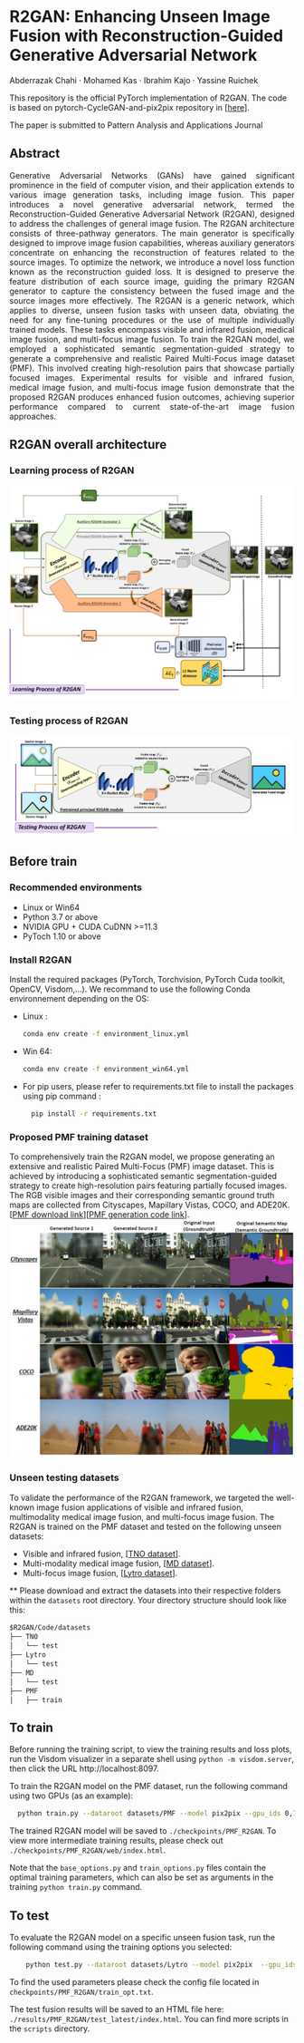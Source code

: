 # R2GAN: Enhancing Unseen Image Fusion with Reconstruction-Guided Generative Adversarial Network

Abderrazak Chahi · Mohamed Kas · Ibrahim Kajo · Yassine Ruichek

This repository is the official PyTorch implementation of R2GAN. The code is based on pytorch-CycleGAN-and-pix2pix repository in [<a href="https://github.com/junyanz/pytorch-CycleGAN-and-pix2pix">here</a>].

The paper is submitted to Pattern Analysis and Applications Journal


## Abstract 
<p align="justify">
Generative Adversarial Networks (GANs) have gained significant prominence in the field of computer vision, and their application extends to various image generation tasks, including image fusion. This paper introduces a novel generative adversarial network, termed the Reconstruction-Guided Generative Adversarial Network (R2GAN), designed to address the challenges of general image fusion. The R2GAN architecture consists of three-pathway generators. The main generator is specifically designed to improve image fusion capabilities, whereas auxiliary generators concentrate on enhancing the reconstruction of features related to the source images. To optimize the network, we introduce a novel loss function known as the reconstruction guided loss. It is designed to preserve the feature distribution of each source image, guiding the primary R2GAN generator to capture the consistency between the fused image and the source images more effectively. The R2GAN is a generic network, which applies to diverse, unseen fusion tasks with unseen data, obviating the need for any fine-tuning procedures or the use of multiple individually trained models. These tasks encompass visible and infrared fusion, medical image fusion, and multi-focus image fusion. To train the R2GAN model, we employed a sophisticated semantic segmentation-guided strategy to generate a comprehensive and realistic Paired Multi-Focus image dataset (PMF). This involved creating high-resolution pairs that showcase partially focused images. Experimental results for visible and infrared fusion, medical image fusion, and multi-focus image fusion demonstrate that the proposed R2GAN produces enhanced fusion outcomes, achieving superior performance compared to current state-of-the-art image fusion approaches.
</p>


## R2GAN overall architecture
<h3> Learning process of R2GAN </h3>
<img src="./Figures/Overall_R2GAN_1.png">
<h3> Testing process of R2GAN </h3>
<img src="./Figures/Overall_R2GAN_2.png">

## Before train
### Recommended environments
- Linux or Win64
- Python 3.7 or above
- NVIDIA GPU + CUDA CuDNN >=11.3
- PyToch 1.10 or above
### Install R2GAN
Install the required packages (PyTorch, Torchvision, PyTorch Cuda toolkit, OpenCV, Visdom,...). We recommand to use the following Conda environnement depending on the OS:
  - Linux :
    ```bash
    conda env create -f environment_linux.yml
    ```
  - Win 64:
    ```bash
    conda env create -f environment_win64.yml
    ```
  - For pip users, please refer to requirements.txt file to install the packages using pip command :
    ```bash
      pip install -r requirements.txt
    ```
### Proposed PMF training dataset
To comprehensively train the R2GAN model, we propose generating an extensive and realistic Paired Multi-Focus (PMF) image dataset. This is achieved by introducing a sophisticated semantic segmentation-guided strategy to create high-resolution pairs featuring partially focused images. The RGB visible images and their corresponding semantic ground truth maps are collected from Cityscapes, Mapillary Vistas, COCO, and ADE20K.
[<a href="https://utbm-my.sharepoint.com/:u:/g/personal/abderrazak_chahi_utbm_fr/EYe6A8HBY2VBqlYjImeRDOgBdosofEpbNzdLXIXDZakM5g?e=nNbe3A">PMF download link</a>][<a href="https://github.com/CHAHI24680/R2GAN/blob/main/Code/Generate_PMF_train_dataset.py">PMF generation code link</a>].
<img src="./Figures/PMF_samples.png">
### Unseen testing datasets
To validate the performance of the R2GAN framework, we targeted the well-known image fusion applications of visible and infrared fusion, multimodality medical image fusion, and multi-focus image fusion. The R2GAN is trained on the PMF dataset and tested on the following unseen datasets: 
* Visible and infrared fusion, [<a href="https://figshare.com/articles/dataset/TNO_Image_Fusion_Dataset/1008029">TNO dataset</a>].
* Multi-modality medical image fusion, [<a href="https://www.med.harvard.edu/AANLIB/home.html">MD dataset</a>].
* Multi-focus image fusion, [<a href="https://mansournejati.ece.iut.ac.ir/content/lytro-multi-focus-dataset">Lytro dataset</a>].

** Please download and extract the datasets into their respective folders within the `datasets` root directory. Your directory structure should look like this:

```
$R2GAN/Code/datasets
├── TNO
│   └── test
├── Lytro
│   └── test
├── MD
│   └── test
├── PMF
│   ├── train
```
## To train
Before running the training script, to view the training results and loss plots, run the Visdom visualizer in a separate shell using `python -m visdom.server`, then click the URL http://localhost:8097.

To train the R2GAN model on the PMF dataset, run the following command using two GPUs (as an example):
  ```bash
    python train.py --dataroot datasets/PMF --model pix2pix --gpu_ids 0,1 --netG R2GAN_generator --netD pixel --batch_size 8 --verbose --name PMF_R2GAN
  ```
The trained R2GAN model will be saved to `./checkpoints/PMF_R2GAN`. To view more intermediate training results, please check out `./checkpoints/PMF_R2GAN/web/index.html`. 

Note that the `base_options.py` and `train_options.py` files contain the optimal training parameters, which can also be set as arguments in the training `python train.py` command.

## To test
To evaluate the R2GAN model on a specific unseen fusion task, run the following command using the training options you selected:
```bash
    python test.py --dataroot datasets/Lytro --model pix2pix  --gpu_ids 0,1 --netG R2GAN_generator --batch_size 8 --verbose --name PMF_R2GAN --eval
  ```
To find the used parameters please check the config file located in `checkpoints/PMF_R2GAN/train_opt.txt`. 

The test fusion results will be saved to an HTML file here: `./results/PMF_R2GAN/test_latest/index.html`. You can find more scripts in the `scripts` directory.
